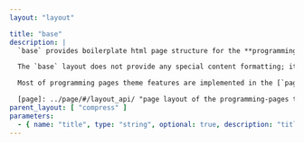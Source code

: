 ```yaml
---
layout: "layout"

title: "base"
description: |
  `base` provides boilerplate html page structure for the **programming pages** theme, setting up the viewport and including css and scripts.

  The `base` layout does not provide any special content formatting; it is designed to be inherited from by another layout that leverages the base css and scripts to implement features.

  Most of programming pages theme features are implemented in the [`page`][page] layout.

  [page]: ../page/#/layout_api/ "page layout of the programming-pages theme"
parent_layout: [ "compress" ]
parameters:
  - { name: "title", type: "string", optional: true, description: "title of the page, used to render in indices. If not provided, defaults to sanitized file name." }
---
```


